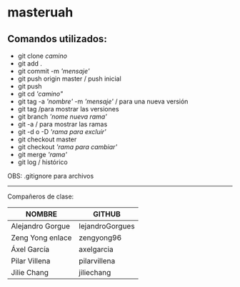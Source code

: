# masteruah

## Comandos utilizados:

* git clone *camino*
* git add .
* git commit -m *'mensaje'*
* git push origin master / push inicial 
* git push
* git cd *'camino"*
* git tag -a *'nombre'* -m *'mensaje'* / para una nueva versión 
* git tag /para mostrar las versiones
* git branch *'nome nueva rama'*
* git -a / para mostrar las ramas
* git -d o -D *'rama para excluir'*
* git checkout master 
* git checkout *'rama para cambiar'*
* git merge *'rama'* 
* git log / histórico

OBS: .gitignore para archivos
 
 
 -----------------------------------------------------------------------------------------------------------------------------------------
 
Compañeros de clase:

|NOMBRE	          |GITHUB          |
|-----------------|----------------|
|Alejandro Gorgue |lejandroGorgues |
|Zeng Yong	enlace |zengyong96      |
|Áxel García	     |axelgarcia      |
|Pilar Villena    |pilarvillena    | 
|Jilie Chang      |jiliechang      |
